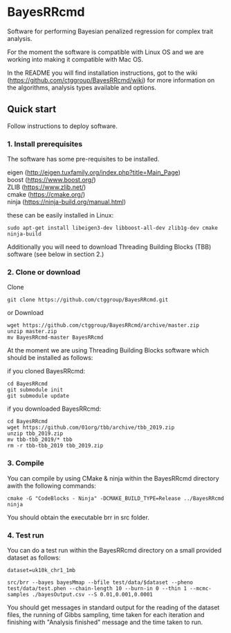 # BayesRRcmd

Software for performing Bayesian penalized regression for complex trait analysis.

For the moment the software is compatible with Linux OS and we are working into making it compatible with Mac OS.

In the README you will find installation instructions, got to the wiki (https://github.com/ctggroup/BayesRRcmd/wiki) for more information on the algorithms, analysis types available and options. 

## Quick start

Follow instructions to deploy software.

### 1. Install prerequisites
The software has some pre-requisites to be installed.   

eigen (http://eigen.tuxfamily.org/index.php?title=Main_Page)   
boost (https://www.boost.org/)   
ZLIB  (https://www.zlib.net/)	
cmake (https://cmake.org/)   
ninja (https://ninja-build.org/manual.html)   

these can be easily installed in Linux:

```
sudo apt-get install libeigen3-dev libboost-all-dev zlib1g-dev cmake ninja-build 

```

Additionally you will need to download Threading Building Blocks (TBB) software (see below in section 2.)

### 2. Clone or download

Clone

```
git clone https://github.com/ctggroup/BayesRRcmd.git
```

or Download

```
wget https://github.com/ctggroup/BayesRRcmd/archive/master.zip
unzip master.zip
mv BayesRRcmd-master BayesRRcmd
```

At the moment we are using Threading Building Blocks software which should be installed as follows:

if you cloned BayesRRcmd:
```
cd BayesRRcmd
git submodule init
git submodule update
```

if you downloaded BayesRRcmd:

```
cd BayesRRcmd
wget https://github.com/01org/tbb/archive/tbb_2019.zip
unzip tbb_2019.zip
mv tbb-tbb_2019/* tbb
rm -r tbb-tbb_2019 tbb_2019.zip
```

### 3. Compile

You can compile by using CMake & ninja within the BayesRRcmd directory awith the following commands:

```
cmake -G "CodeBlocks - Ninja" -DCMAKE_BUILD_TYPE=Release ../BayesRRcmd
ninja

```
You should obtain the executable brr in src folder.

### 4. Test run

You can do a test run within the BayesRRcmd directory on a small provided dataset as follows:

```
dataset=uk10k_chr1_1mb

src/brr --bayes bayesMmap --bfile test/data/$dataset --pheno test/data/test.phen --chain-length 10 --burn-in 0 --thin 1 --mcmc-samples ./bayesOutput.csv --S 0.01,0.001,0.0001

```

You should get messages in standard output for the reading of the dataset files, the running of Gibbs sampling, time taken for each iteration and finishing with "Analysis finished" message and the time taken to run.
